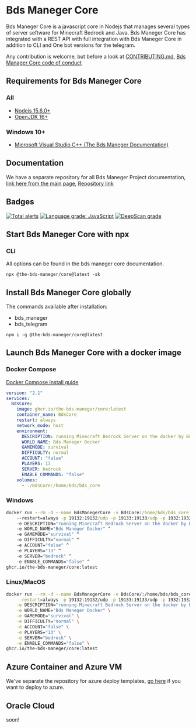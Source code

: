 # Bds Maneger Core

Bds Maneger Core is a javascript core in Nodejs that manages several types of server seftware for Minecraft Bedrock and Java. Bds Maneger Core has integrated with a REST API with full integration with Bds Maneger Core in addition to CLI and One bot versions for the telegram.

Any contribution is welcome, but before a look at [CONTRIBUTING.md](CONTRIBUTING.md), [Bds Manager Core code of conduct](CODE_OF_CONDUCT.md)

## Requirements for Bds Maneger Core

### All

* [Nodejs 15.6.0+](https://nodejs.org/en/download/current/)
* [OpenJDK 16+](https://www.oracle.com/java/technologies/javase-jdk16-downloads.html)

### Windows 10+

* [Microsoft Visual Studio C++ (The Bds Maneger Documentation)](<https://docs.bdsmaneger.com/docs/Bds Maneger core/WindowsFixDll/#windows-server>)

## Documentation

We have a separate repository for all Bds Maneger Project documentation, [link here from the main page](<https://docs.bdsmaneger.com/Bds Maneger core>), [Repository link](https://github.com/The-Bds-Maneger/Bds-Manager-Project-Documentation)

## Badges

[![Total alerts](https://img.shields.io/lgtm/alerts/g/Bds-Maneger/bds_maneger_api.svg?logo=lgtm&logoWidth=18)](https://lgtm.com/projects/g/Bds-Maneger/bds_maneger_api/alerts/)
[![Language grade: JavaScript](https://img.shields.io/lgtm/grade/javascript/g/Bds-Maneger/bds_maneger_api.svg?logo=lgtm&logoWidth=18)](https://lgtm.com/projects/g/Bds-Maneger/bds_maneger_api/context:javascript)
[![DeepScan grade](https://deepscan.io/api/teams/13683/projects/16691/branches/363172/badge/grade.svg)](https://deepscan.io/dashboard#view=project&tid=13683&pid=16691&bid=363172)

## Start Bds Maneger Core with npx

### CLI

All options can be found in the bds maneger core documentation.

`npx @the-bds-maneger/core@latest -sk`

## Install Bds Maneger Core globally

The commands available after installation:

* bds_maneger
* bds_telegram

`npm i -g @the-bds-maneger/core@latest`

## Launch Bds Maneger Core with a docker image

### Docker Compose

[Docker Compose Install guide](https://docs.docker.com/compose/install/)

```yaml
version: "2.1"
services:
  BdsCore:
    image: ghcr.io/the-bds-maneger/core:latest
    container_name: BdsCore
    restart: always
    network_mode: host
    environment:
      DESCRIPTION: running Minecraft Bedrock Server on the docker by Bds Manager
      WORLD_NAME: Bds Maneger Docker
      GAMEMODE: survival
      DIFFICULTY: normal
      ACCOUNT: "false"
      PLAYERS: 13
      SERVER: bedrock
      ENABLE_COMMANDS: "false"
    volumes:
      - ./BdsCore:/home/bds/bds_core
```

### Windows

```cmd
docker run --rm -d --name BdsManegerCore -v BdsCore:/home/bds/bds_core ^
    --restart=always -p 19132:19132/udp -p 19133:19133/udp -p 1932:1932/tcp ^
    -e DESCRIPTION="running Minecraft Bedrock Server on the docker by Bds Manager" ^
    -e WORLD_NAME="Bds Maneger Docker" ^
    -e GAMEMODE="survival" ^
    -e DIFFICULTY="normal" ^
    -e ACCOUNT="false" ^
    -e PLAYERS="13" ^
    -e SERVER="bedrock" ^
    -e ENABLE_COMMANDS="false" ^
ghcr.io/the-bds-maneger/core:latest
```

### Linux/MacOS

```bash
docker run --rm -d --name BdsManegerCore -v BdsCore/:/home/bds/bds_core \
    --restart=always -p 19132:19132/udp -p 19133:19133/udp -p 1932:1932/tcp \
    -e DESCRIPTION="running Minecraft Bedrock Server on the docker by Bds Manager" \
    -e WORLD_NAME="Bds Maneger Docker" \
    -e GAMEMODE="survival" \
    -e DIFFICULTY="normal" \
    -e ACCOUNT="false" \
    -e PLAYERS="13" \
    -e SERVER="bedrock" \
    -e ENABLE_COMMANDS="false" \
ghcr.io/the-bds-maneger/core:latest
```

## Azure Container and Azure VM

We've separate the repository for azure deploy templates, [go here](https://github.com/The-Bds-Maneger/Azure#azure-deploys) if you want to deploy to azure.

## Oracle Cloud

soon!
